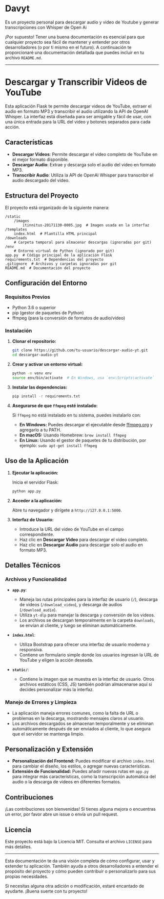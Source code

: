 # Davyt
Es un proyecto personal para descargar audio y video de Youtube
y generar transcripciones con Whisper de Open Ai

¡Por supuesto! Tener una buena documentación es esencial para que cualquier proyecto sea fácil de mantener y entender por otros desarrolladores (o por ti mismo en el futuro). A continuación te proporcionaré una documentación detallada que puedes incluir en tu archivo `README.md`.

---

# Descargar y Transcribir Videos de YouTube

Esta aplicación Flask te permite descargar videos de YouTube, extraer el audio en formato MP3 y transcribir el audio utilizando la API de OpenAI Whisper. La interfaz está diseñada para ser amigable y fácil de usar, con una única entrada para la URL del video y botones separados para cada acción.

## Características

- **Descargar Videos**: Permite descargar el video completo de YouTube en el mejor formato disponible.
- **Descargar Audio**: Extrae y descarga solo el audio del video en formato MP3.
- **Transcribir Audio**: Utiliza la API de OpenAI Whisper para transcribir el audio descargado del video.

## Estructura del Proyecto

El proyecto está organizado de la siguiente manera:

```
/static
    /images
        itinnitus-20171130-0005.jpg  # Imagen usada en la interfaz
/templates
    index.html  # Plantilla HTML principal
/downloads
    # Carpeta temporal para almacenar descargas (ignoradas por git)
/env
    # Entorno virtual de Python (ignorado por git)
app.py  # Código principal de la aplicación Flask
requirements.txt  # Dependencias del proyecto
.gitignore  # Archivos y carpetas ignoradas por git
README.md  # Documentación del proyecto
```

## Configuración del Entorno

### Requisitos Previos

- Python 3.6 o superior
- pip (gestor de paquetes de Python)
- ffmpeg (para la conversión de formatos de audio/video)

### Instalación

1. **Clonar el repositorio:**

   ```bash
   git clone https://github.com/tu-usuario/descargar-audio-yt.git
   cd descargar-audio-yt
   ```

2. **Crear y activar un entorno virtual:**

   ```bash
   python -m venv env
   source env/bin/activate  # En Windows, usa `env\Scripts\activate`
   ```

3. **Instalar las dependencias:**

   ```bash
   pip install -r requirements.txt
   ```

4. **Asegurarse de que `ffmpeg` esté instalado:**

   Si `ffmpeg` no está instalado en tu sistema, puedes instalarlo con:

   - **En Windows:** Puedes descargar el ejecutable desde [ffmpeg.org](https://ffmpeg.org/download.html) y agregarlo a tu PATH.
   - **En macOS:** Usando Homebrew: `brew install ffmpeg`
   - **En Linux:** Usando el gestor de paquetes de tu distribución, por ejemplo: `sudo apt-get install ffmpeg`

## Uso de la Aplicación

1. **Ejecutar la aplicación:**

   Inicia el servidor Flask:

   ```bash
   python app.py
   ```

2. **Acceder a la aplicación:**

   Abre tu navegador y dirígete a `http://127.0.0.1:5000`.

3. **Interfaz de Usuario:**

   - Introduce la URL del video de YouTube en el campo correspondiente.
   - Haz clic en **Descargar Video** para descargar el video completo.
   - Haz clic en **Descargar Audio** para descargar solo el audio en formato MP3.

## Detalles Técnicos

### Archivos y Funcionalidad

- **`app.py`**:
  - Maneja las rutas principales para la interfaz de usuario (`/`), descarga de videos (`/download_video`), y descarga de audios (`/download_audio`).
  - Utiliza `yt-dlp` para manejar la descarga y conversión de los videos.
  - Los archivos se descargan temporalmente en la carpeta `downloads`, se envían al cliente, y luego se eliminan automáticamente.

- **`index.html`**:
  - Utiliza Bootstrap para ofrecer una interfaz de usuario moderna y responsiva.
  - Contiene un formulario simple donde los usuarios ingresan la URL de YouTube y eligen la acción deseada.

- **`static/`**:
  - Contiene la imagen que se muestra en la interfaz de usuario. Otros archivos estáticos (CSS, JS) también podrían almacenarse aquí si decides personalizar más la interfaz.

### Manejo de Errores y Limpieza

- La aplicación maneja errores comunes, como la falta de URL o problemas en la descarga, mostrando mensajes claros al usuario.
- Los archivos descargados se almacenan temporalmente y se eliminan automáticamente después de ser enviados al cliente, lo que asegura que el servidor se mantenga limpio.

## Personalización y Extensión

- **Personalización del Frontend:** Puedes modificar el archivo `index.html` para cambiar el diseño, los estilos, o agregar nuevas características.
- **Extensión de Funcionalidad:** Puedes añadir nuevas rutas en `app.py` para integrar más características, como la transcripción automática del audio o la descarga de videos en diferentes formatos.

## Contribuciones

¡Las contribuciones son bienvenidas! Si tienes alguna mejora o encuentras un error, por favor abre un issue o envía un pull request.

## Licencia

Este proyecto está bajo la Licencia MIT. Consulta el archivo `LICENSE` para más detalles.

---

Esta documentación te da una visión completa de cómo configurar, usar y extender tu aplicación. También ayuda a otros desarrolladores a entender el propósito del proyecto y cómo pueden contribuir o personalizarlo para sus propias necesidades.

Si necesitas alguna otra adición o modificación, estaré encantado de ayudarte. ¡Buena suerte con tu proyecto!
